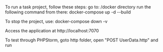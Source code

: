 To run a task project, follow these steps: go to: /docker directory run the following command from there: docker-compose up -d --build

To stop the project, use: 
docker-compose down -v

Access the application at http://localhost:7070

To test through PHPStorm, goto http folder,
open "POST UserData.http" and run

